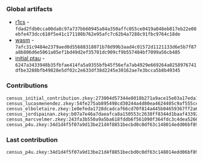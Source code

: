### Global artifacts
- [r1cs](./artifacts/circuit.r1cs) - `fdad2fdb0cca00da8c97a737bb60945a84a350affc055ce0419a048eb817eb22e08ebfe473dcc610f5e41c171108b762e95afc7c62b4a7288c91fbc9764c18de`
- [wasm](./artifacts/circuit.wasm) - `7afc31c9484e2379aed0d55688318071b78d99b3aad4c01572d1121133d6e5b7f87a8b806d6e5061a05ef1bd49d2ef35701dc909cf9b557484bf7099a56cb485`
- [initial ptau](./artifacts/initial.ptau) - `6247a3433948b35fbfae414fa5a9355bfb45f56efa7ab4929e669264a0258976741dfbe3288bfb49828e5df02c2e633df38d2245e30162ae7e3bcca5b8b49345`

### Contributions
```
census_initial_contribution.zkey:273004d57344e8018b271a9ace15e03a17eda10d3c7b51ffb0c6bc372cb2a59e26966cc3da213bef642836e89078f7d399ed3d1594f389610c930c2c31aed3eb
census_lucasmenendez.zkey:54fe275ab895498cd30244a4d80ea4624405c9af555cefc6eda79028f92eda760669938f6d236b5500de895bc6525152d17f2309a8fc0d292c94f60a9ef967c2
census_elboletaire.zkey:1e0efeda1728dcadcaf66cd70f814a445b04659367ff2a6ac94e5ac4938905539dda415bdf825f1b2655178b49c9ced2fe484da7d923232abf4b8dcc7b4d91a7
census_jordipainan.zkey:b07a7e46a7daeafca8a150553c2638ff8344d1baaf4339267cfdef21fa1a59ff428ebbbda5b1e1e5da49458c1421d07e4ab2ca2cc6feeacdb41071871279860b
census_marcvelmer.zkey:243fa3b550a9a5ba618fddb6f561090f364fdc3c4dea52664ff1545af21f3ff7de0b2c50770a744ebff05bbd2e972fda7bca7f1bf589e144b637bc9748d71c75
census_p4u.zkey:34d1d4f5f07a9d13be21d4f8851becbd0c0df63c148014edd06bf89bdd06dff3644644b3f63ab171dbf8dd53a9f9108479bc50577bd1ef29d99812a89de3d3ee
```

### Last contribution
```
census_p4u.zkey:34d1d4f5f07a9d13be21d4f8851becbd0c0df63c148014edd06bf89bdd06dff3644644b3f63ab171dbf8dd53a9f9108479bc50577bd1ef29d99812a89de3d3ee
```
